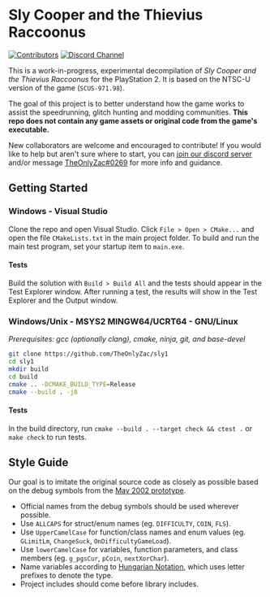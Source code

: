 # Sly Cooper and the Thievius Raccoonus
<!-- Readme badges -->
[![Contributors][contributors-badge]][contributors-url] [![Discord Channel][discord-badge]][discord-url]

<!-- Contributors badge links -->
[contributors-url]: https://github.com/theonlyzac/sly1/graphs/contributors
[contributors-badge]: https://img.shields.io/github/contributors/theonlyzac/sly1?color=%23006ED1

<!-- Discord badge links -->
[discord-url]: https://discord.gg/gh5xwfj
[discord-badge]: https://img.shields.io/discord/439454661100175380?color=%23006ED1&logo=discord&logoColor=%23FFFFFF

This is a work-in-progress, experimental decompilation of *Sly Cooper and the Thievius Raccoonus* for the PlayStation 2. It is based on the NTSC-U version of the game (`SCUS-971.98`).

The goal of this project is to better understand how the game works to assist the speedrunning, glitch hunting and modding communities. **This repo does not contain any game assets or original code from the game's executable.**

New collaborators are welcome and encouraged to contribute! If you would like to help but aren't sure where to start, you can [join our discord server](https://discord.gg/gh5xwfj) and/or message [TheOnlyZac#0269](https://discordapp.com/channels/@me/TheOnlyZac#0269/) for more info and guidance.

## Getting Started

### Windows - Visual Studio

Clone the repo and open Visual Studio. Click `File > Open > CMake...` and open the file `CMakeLists.txt` in the main project folder. To build and run the main test program, set your startup item to `main.exe`.

#### Tests

Build the solution with `Build > Build All` and the tests should appear in the Test Explorer window. After running a test, the results will show in the Test Explorer and the Output window.

### Windows/Unix - MSYS2 MINGW64/UCRT64 - GNU/Linux

*Prerequisites: gcc (optionally clang), cmake, ninja, git, and base-devel*

```bash
git clone https://github.com/TheOnlyZac/sly1
cd sly1
mkdir build
cd build
cmake .. -DCMAKE_BUILD_TYPE=Release
cmake --build . -j8
```

#### Tests

In the build directory, run `cmake --build . --target check && ctest .`  or `make check` to run tests.

## Style Guide

Our goal is to imitate the original source code as closely as possible based on the debug symbols from the [May 2002 prototype](https://hiddenpalace.org/Sly_Cooper_and_the_Thievius_Raccoonus_(May_19,_2002_prototype)).

* Official names from the debug symbols should be used wherever possible.
* Use `ALLCAPS` for struct/enum names (eg. `DIFFICULTY`, `COIN`, `FLS`).
* Use `UpperCamelCase` for function/class names and enum values (eg. `GLimitLm`, `ChangeSuck`, `OnDifficultyGameLoad`).
* Use `lowerCamelCase` for variables, function parameters, and class members (eg. `g_pgsCur`, `pCoin`, `nextXorChar`).
* Name variables according to [Hungarian Notation](https://en.wikipedia.org/wiki/Hungarian_notation), which uses letter prefixes to denote the type.
* Project includes should come before library includes.

